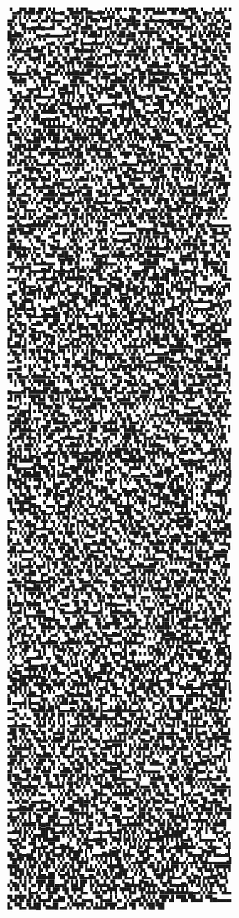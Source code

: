 ▝▃▟▜▟▊▟▛▞▟▃▄▝█▟▟▜▅▃▅▞▞▞▛▝▝▛▇▝▛▜▟▟▞▜▛▟▇▜▙▝▄▃▚▟▞▝▃▛▐▝▞▃▞▃▛▟▃▃▜▝▛▟▐▜▅▞▆▜▚▞▅▟█▃▝▃▙▃▄▃▄▃▃▞▜▝▊▟▝▞▄▜▃▜▞▝▉▃▄▟▄▃▟▝▚▃▞▜▚▟▆▝▄▃▟▝▛▃▛▜▛▝▉▃▚▞▞▜▟▜▅▟▚▝▅▜▜▃▚▟█▟▆▞▝▝▄▃▅▃▃▃▟▞▛▝▛▟▉▟▐▞▛▟▉▟▆▝▛▜▛▜▞▝▄▝▄▝▐▟▐▞▟▜▟▞▆▜▛▞▞▞▞▝▝▃▄▝▞▃▄▛▐▃▃▟▃▞▞▞▟▃▛▜▞▞▟▝▝▜▙▟▜▃▝▜▄▝▇▝▛▃▜▃▞▟▟▃▆▜▙▛▐▃▜▝▇▝▆▟▅▟▞▞▝▜▄▃▞▃▙▜▙▛▐▞▜▝▛▟▇▜▞▜▜▟▊▟▐▃▜▞▛▃▞▜▄▟▜▝▚▞▚▞▄▟▞▃▟▞▅▜▜▝▛▝▜▜▛▟▚▝▞▝▅▝▜▝▊▝▛▃▙▝▇▞▆▃▝▞▝▃▝▞▝▟▟▜▄▜▜▝▛▟▇▟▄▞▄▟▞▞▙▝▄▝▚▟▇▃▆▞▝▟▄▞▜▃▟▟▚▝▆▃▅▟▃▃▙▜▙▝▅▃▛▞▟▟▆▟▟▛▐▞▅▃▟▝▄▃▛▜▅▜▙▟▆▟▄▃▜▟▜▟▅▟▐▃▙▜▞▝▇▟▆▝▚▝▇▜▃▃▝▝▟▛▇▃▝▜▝▜▚▟▇▟▚▛▐▛▐▟▆▟▛▞▆▝▇▟▝▝▄▃▝▟▃▜▃▝▝▝▃▃▙▜▞▃▚▟▊▜▜▝▐▜▄▜▟▟▛▝▇▞▟▝▞▜▜▝▆▟▃▝▟▞▆▝▇▝▄▞▄▃▙▝▅▜▃▟▚▟▃▃▟▝▇▜▜▝▅▝▆▝▛▝▆▟▇▝▊▜▄▃▄▞▄▃▅▝▚▛▇▟▚▃▄▝▉▞▄▞▝▜▛▞▜▝▄▃▞▃▛▟▟▞▝▞▄▞▛▃▃▃▟▃▆▟▊▝▜▃▚▟█▝▆▜▞▟▄▝▐▝▞▞▅▝▐▃▛▝▛▞▚▞▟▟█▞▅▝█▜▜▜▚▝▉▃▅▝▝▛▐▜▅▝▄▃▅▜▃▞▃▝▞▝▄▟█▞▛▞▄▟▃▟▉▝▞▟▊▃▄▃▅▝▜▝▜▞▅▃▅▞▅▞▃▜▙▟▞▛▇▃▚▞▆▟▝▃▄▝▞▞▅▜▃▛▇▟▆▝▃▝▃▝▝▜▟▟▟▟▃▞▝▞▚▟▄▜▛▝█▞▚▛▐▝▅▜▃▞▞▞▞▝▉▟▊▃▅▜▙▟▃▝▚▟▆▞▞▞▟▜▞▟█▟▝▞▜▟▞▞▟▟▉▃▜▝▃▞▆▜▙▞▄▝█▞▜▟▄▝▞▟▞▞▃▝▄▃▞▞▙▝▜▝▅▟▉▜▝▟▉▟▜▟▜▜▛▞▃▜▙▞▆▜▞▞▞▞▛▝█▜▚▃▃▞▙▝▆▝▉▃▃▝▃▜▝▟█▜▟▟▛▃▆▃▙▃▅▜▄▛▐▟█▟▄▟▚▜▚▝▜▜▅▞▞▝▜▜▙▝▄▃▆▞▚▝▊▟▟▞▙▜▟▝▚▟▃▝▛▝█▜▟▞▛▟▉▝▚▞▙▟▉▃▝▜▛▝▆▜▞▛▐▟▄▝▃▜▄▝▞▛▐▟▇▞▚▝▉▞▟▜▞▞▙▃▟▃▚▃▅▞▟▟▚▝▚▝▞▞▞▃▆▃▃▛▇▜▜▞▃▞▃▟▃▜▛▃▄▝▛▝▞▟▃▃▆▝▜▛▇▞▃▝▆▝▞▞▛▝▃▞▝▝▅▜▜▝▄▛▇▃▙▃▛▟▊▝▐▜▚▜▙▞▞▟▊▟▄▝▚▞▝▃▜▟▅▞▆▟▝▞▃▃▞▃▆▟▐▞▆▝▃▝█▝▜▟▅▞▝▟▆▜▚▝▆▝▞▟▐▝▛▃▆▟▊▝█▟▚▝▄▜▃▟▅▟▜▜▃▞▞▃▆▃▝▝▃▜▄▟█▞▜▃▆▃▞▟▐▝▉▞▙▃▅▟▝▟▚▞▟▜▛▟▊▃▟▃▝▞▚▟▉▞▅▟▆▜▚▟▊▝█▟▞▃▟▝▃▞▛▟▜▟▚▞▝▟▚▜▟▟▊▟▇▜▝▃▟▞▄▜▅▞▞▃▛▜▜▟▜▃▞▃▙▜▛▟▄▟▃▜▅▃▄▛▇▝▉▝▟▛▇▝▄▜▙▃▛▞▝▟█▞▛▞▙▞▞▜▃▃▚▝▆▞▚▃▛▟▅▝▟▜▙▞▆▃▞▟▆▞▆▝▄▃▅▞▄▜▙▟▛▟▚▛▇▃▆▟▚▞▅▟▚▟▐▞▃▞▅▟▊▞▜▝▊▟▐▜▞▞▟▞▜▜▝▟▝▟▊▜▟▞▙▜▙▝▅▞▟▜▛▝▛▞▞▃▃▞▙▃▄▟▟▟▛▞▅▃▞▟▚▝▟▝▝▛▇▝▚▃▙▜▙▝▝▝▜▞▆▟█▞▙▝█▞▄▞▙▃▃▃▃▟▉▜▙▟▛▝▞▝▃▟▐▛▐▟▜▃▜▝▆▜▝▞▃▃▃▃▜▛▇▜▙▃▙▝▛▜▜▝▐▞▙▝▇▃▙▞▙▞▃▝▚▝▉▃▝▜▃▝▝▟▞▞▝▃▞▟▅▝▅▃▄▟▝▟▐▜▞▛▐▜▄▝▞▃▛▟▜▃▝▜▃▞▚▟█▟▄▃▚▃▜▝▆▟▃▞▅▜▄▝▃▛▐▟▞▞▃▞▃▜▜▞▟▟▟▃▟▞▟▞▛▛▇▞▛▝▉▝▟▝█▝█▟▞▞▅▝▅▟▚▟█▃▜▞▝▝▆▃▄▞▟▟█▃▅▜▅▜▙▟▅▞▝▝▐▃▆▜▝▜▛▝▟▝█▃▞▝▞▃▜▃▙▃▃▝▇▜▛▟▝▝▝▟█▟▃▃▚▝▞▝▚▟▇▟▊▝▝▜▃▜▛▜▜▝█▟▅▞▅▞▜▜▛▜▃▃▅▟▚▃▙▃▅▜▟▞▟▟▛▞▝▃▙▝▛▃▃▟▛▜▝▞▅▟▊▃▄▃▛▃▜▝▇▟▐▃▃▞▃▜▝▃▟▃▟▞▛▟▟▟▆▞▅▝█▃▜▟▄▝▃▜▛▟▚▟▉▟█▝▛▞▅▞▛▝▆▝▝▝▇▃▄▝▐▜▃▃▚▝▃▟▜▝▚▃▝▟▐▜▄▃▃▜▅▟▊▟▚▃▜▃▝▟▅▝▐▟▜▝▐▜▃▃▃▞▞▃▆▃▆▝▊▟▇▜▚▜▙▞▆▜▄▟▄▝▐▟▊▟▉▝▜▃▛▜▙▛▐▟▟▟▐▞▝▜▛▛▐▝▆▜▛▟▟▝▜▃▝▟▅▞▝▝▛▝▐▃▚▟▛▝▉▟▊▞▜▝▞▟▇▜▝▃▛▝▟▞▆▝▜▝▚▞▙▃▆▃▄▝▞▃▄▃▜▟▊▃▙▝▄▃▆▞▛▜▄▜▃▞▜▝▝▜▚▃▝▟▊▞▛▞▙▟▝▝▃▟▅▜▝▞▄▃▃▟▛▜▞▞▙▞▆▝▆▟▃▟▆▟▇▝▉▞▟▞▆▃▟▟▝▟▇▞▄▜▛▝▇▃▜▟▚▛▇▝▊▝▐▞▝▞▅▞▞▞▚▞▅▃▝▃▆▞▚▟▛▃▚▟▐▃▝▃▃▜▃▞▞▞▆▟▛▜▛▜▜▟▟▜▟▝▇▝▇▃▄▞▚▟▄▜▟▜▅▝▟▝▆▃▄▝▚▞▆▞▙▞▛▜▝▜▞▟▟▟▚▞▅▞▜▝▄▜▝▝▛▟▚▝▅▝▚▟▟▜▙▟▟▟▝▜▚▝█▟▝▛▇▝▞▃▚▃▛▜▜▞▛▟▞▝▃▜▝▃▞▃▜▟▉▟█▝▉▟▞▝█▜▄▜▟▜▃▃▙▟▊▟▝▝▃▞▞▛▐▃▅▜▟▞▚▜▞▝▅▝▞▝▄▟▟▃▙▜▝▜▅▞▅▟▉▟▄▝▝▃▙▟▊▜▛▞▆▃▜▝▊▜▝▛▇▞▜▝▐▞▝▟▐▛▇▟▄▟▃▞▞▟▚▝▄▟▃▃▅▜▛▜▚▝▐▜▙▜▚▞▃▟▃▞▙▝▝▝▞▜▙▜▝▝▆▝▄▞▜▟▞▝▐▜▚▜▅▝▉▜▞▃▃▟▉▛▇▃▞▛▇▟▉▃▝▜▟▝▃▃▆▝▐▞▝▃▙▝▛▝▜▝▛▜▙▟▜▃▞▃▙▛▇▜▟▜▜▟▃▞▝▛▇▞▆▝▃▜▞▟▇▟▉▟▇▝▇▃▞▟▅▟▃▜▃▜▄▞▝▃▙▞▄▃▞▝▇▃▝▜▄▝▄▝▝▝▇▞▞▟▝▞▆▞▆▃▆▟▆▝▜▝▐▝▊▝▞▜▜▟▇▝▝▝▊▝▝▃▜▟▟▞▝▃▛▝▇▟▞▟▄▝█▃▞▟█▝▊▃▙▟▛▞▄▟▚▜▄▃▃▟▜▟▅▟▛▟█▃▆▞▆▞▙▝▊▝▉▟▜▃▛▃▙▞▅▟▜▝▛▞▅▜▃▟█▃▆▝▉▟▃▃▚▟▐▜▝▝█▜▟▝▉▟▐▝▟▟▅▟▛▟▅▞▆▝▄▟▟▝▅▜▛▞▃▟▐▜▙▃▚▟▞▝▚▞▄▛▐▃▅▃▞▝▐▝▜▜▅▞▆▞▝▟▃▞▄▟▊▜▅▝▛▞▜▜▛▞▝▞▝▞▟▃▜▝▝▟▃▃▞▝█▞▟▞▛▃▞▟█▜▝▝▚▞▟▜▅▃▝▞▛▞▙▝▐▝▝▞▆▝▄▝▃▝▞▃▙▃▅▜▜▃▅▟▆▜▅▞▆▜▟▃▚▟▉▟▛▞▛▝▅▜▙▟▞▃▆▞▛▟▃▞▃▟▟▝▊▜▃▞▞▞▚▝▞▟▃▜▜▟▉▟▅▟▄▝▊▝▐▟▜▟▟▃▚▜▛▃▆▟▜▞▚▃▞▟▉▝█▟▟▞▜▟█▃▛▃▝▜▚▃▝▞▃▝▟▟█▞▟▞▞▛▐▞▃▟▛▟▃▜▝▟▛▝▃▟▄▃▆▝▉▃▝▃▞▜▝▟▉▜▞▜▃▞▆▃▙▜▟▃▃▝▞▝▉▝▞▟▊▟▝▃▚▟▞▞▝▃▞▜▞▃▆▟▞▞▙▝▚▜▝▃▞▟▚▝▛▟▐▟▅▃▝▝▛▃▞▝▆▞▝▜▞▞▝▟▚▜▝▜▝▞▃▟▄▞▙▞▟▟▃▟▄▟▊▞▟▟█▜▙▛▇▝▅▟▟▜▟▃▞▟▅▜▞▜▃▟▇▜▞▟▟▜▜▟▟▛▇▝▚▟▐▝▉▝▜▟▇▟▜▟▚▜▞▜▅▟█▟▇▝▟▝▝▞▜▝▅▃▄▃▄▞▃▟▚▜▟▛▇▃▃▃▟▜▅▞▅▝▜▃▅▟▛▟▐▞▅▝▚▞▄▝▚▟▟▝▟▝▛▞▄▞▆▝█▜▜▟▅▝▝▞▝▟▄▝▛▟▇▟▇▝▉▟▐▟▆▞▜▃▜▜▛▝▐▜▝▝▆▞▃▃▅▃▚▟▊▜▛▃▅▝▇▝▝▝▟▟▟▜▟▛▇▜▟▝▝▜▚▝▐▃▅▝▟▜▛▟▆▝▝▝▇▛▐▝▞▝▇▝▇▃▄▃▞▟▜▝▐▞▞▝▚▟▛▞▝▟▚▝▜▝▊▝▛▝▆▞▛▃▆▜▚▟▝▞▜▟▇▝▄▝▅▃▅▞▙▞▞▜▛▝█▟█▞▟▝▝▟█▃▄▟▚▃▜▞▜▟▅▝▝▛▐▛▇▝▛▞▅▞▙▝▝▟▇▃▛▝▛▞▅▟▝▜▜▟▇▝█▝▇▟▝▝▊▝▝▜▜▜▝▜▛▜▅▃▝▃▃▜▃▟▛▞▙▝▟▃▛▞▝▜▟▃▙▞▝▛▐▃▟▝▛▛▇▟▊▝▐▞▆▝▆▟▞▝▊▜▛▜▟▞▆▃▞▟▅▜▝▞▄▜▃▞▞▜▚▝▆▟█▝▆▞▝▞▅▟▆▞▄▟▟▞▅▝▝▛▇▝▊▟▃▞▄▞▃▝▛▟▞▃▝▞▜▝▚▃▙▝▅▝▇▜▃▟▚▜▚▃▛▞▝▞▚▝▅▟▇▜▅▝▃▞▞▟▟▞▙▃▝▞▜▜▃▟▃▞▞▝▊▛▐▝▞▜▙▜▚▞▄▝█▞▙▜▅▞▜▃▛▟▚▝▇▜▛▝▃▝▊▃▚▟█▞▝▝▞▟▛▃▅▞▜▝▚▜▛▝▞▟▄▞▝▜▄▝▚▝▞▜▛▟▇▝▛▃▞▃▅▞▆▃▜▟█▞▜▜▜▟▛▃▙▝▉▝▞▟▚▞▛▟▄▝█▝▄▃▆▟█▝▇▞▝▝▇▃▞▝▆▟▇▞▟▜▚▟▆▟▝▛▇▞▚▟▄▟▊▃▙▃▛▃▞▞▆▝▛▟█▝▄▜▚▃▙▞▜▝▅▞▝▞▝▝▉▝█▟▄▜▃▝▛▟▐▟▃▞▚▃▅▞▞▝▝▃▃▞▝▞▆▞▃▟▜▟▆▝▟▛▇▃▜▝▇▟▄▟▚▝▐▟▟▃▃▝▊▟▅▃▟▝▉▟▅▜▛▜▝▟▐▃▟▞▄▟▐▝▊▝▉▞▃▝▛▟▐▟▚▟▐▞▃▜▄▟▇▃▆▛▐▞▝▝▝▝▟▛▇▝▊▝▝▟▆▜▞▞▚▟▇▝▄▞▝▃▜▟▊▞▛▝▉▞▄▜▙▞▚▃▅▜▝▟▜▜▞▃▚▜▜▞▆▝▜▜▜▝▇▞▟▃▆▃▜▟▄▃▙▟▜▞▆▝▅▝▆▃▞▟▅▃▝▟▄▞▅▜▞▟▐▞▄▞▜▞▄▟▊▟▊▞▙▝▇▝▞▟▅▝▉▜▅▟▉▞▟▜▝▃▆▜▃▟▛▜▄▝▞▝▉▞▛▝▉▜▚▞▙▟▄▟▚▜▛▞▚▜▄▞▛▟▚▟▄▞▚▝▐▝▛▟▜▝▄▞▜▟▝▟▝▝▊▝▊▞▆▞▅▜▅▟▝▃▃▝▞▟▅▞▆▝▐▟▐▟▄▝▚▜▄▝▊▟▅▞▆▟▅▝▛▝▛▃▄▝▇▝▇▝▄▜▚▟▄▃▃▜▝▃▜▝▝▞▅▜▃▞▟▜▚▝▃▝▆▝▆▝▞▜▃▟▐▝▝▟▅▝▜▝▆▃▃▟▛▟▃▃▟▝▐▟▅▃▆▃▝▞▜▛▐▝▄▟▜▜▟▞▃▞▟▝▊▝▐▟▞▞▅▝▛▜▜▜▅▟▃▝▅▝▚▜▃▝▜▞▞▝█▞▜▞▜▃▝▛▐▞▜▟▐▝▄▟▉▜▃▟▞▟▇▜▝▞▛▃▅▜▃▝▇▟▄▜▅▞▄▟▉▜▃▝▊▟▛▜▛▃▟▟▚▃▛▞▟▟▉▞▞▜▟▃▆▃▜▟▜▜▄▛▐▞▛▟▃▞▃▜▝▃▞▝▅▝▛▝▄▞▆▝▅▃▅▟▝▞▅▟▄▝▝▞▜▟▆▞▚▟▞▝▆▝▝▛▐▜▃▜▝▃▙▞▅▜▃▟▅▞▃▟▇▟▞▟▅▞▜▝▇▃▄▜▟▟▃▞▝▝▃▛▇▜▜▜▟▟▟▞▄▜▜▃▟▞▛▝▟▛▐▃▜▝▐▜▟▞▅▝▞▃▝▟▛▜▚▝▝▟▝▃▝▝▐▜▟▞▞▛▐▜▄▜▄▃▆▃▝▟▅▜▞▞▝▞▃▃▟▞▃▝▆▞▝▞▛▝▄▜▛▞▙▝▛▜▟▝▛▝▝▝▚▜▜▝▄▛▇▝▇▝█▟▚▝▛▜▟▝▄▃▞▜▃▃▄▞▃▞▜▟▐▟▐▝▟▝▚▟▆▝▉▃▛▜▟▟▟▜▞▃▆▜▝▞▆▃▅▃▛▜▝▟▜▟▞▟▅▝▜▜▚▜▚▜▙▃▝▃▆▝█▞▃▟▊▟▚▃▛▜▞▜▞▞▅▜▞▜▄▃▛▝▞▜▙▞▄▟▃▟▚▜▅▟█▜▛▛▇▞▄▞▄▞▚▃▜▝▉▛▇▃▙▞▝▜▝▟▊▞▄▟▐▃▄▟▝▞▝▃▟▝▞▃▟▟▟▃▅▜▟▜▚▝▜▛▇▞▜▜▝▟▜▜▜▝▞▃▟▝█▃▚▝▊▟▉▟▛▜▄▝█▝▅▟▇▃▟▛▇▜▙▟▐▞▜▝▞▟▇▃▛▝▝▃▄▜▅▟▅▟▊▝▟▞▚▟▃▝▇▜▃▝▊▜▄▜▞▃▃▃▚▟▆▟▄▝▇▟▊▝▊▃▃▟▐▃▄▜▚▝▞▟▊▟▆▝▆▞▝▜▃▝▝▞▅▝▟▞▛▝▚▃▚▝▊▝▊▟▉▝▝▞▜▟▐▜▝▃▅▝▝▝▅▟▉▟▊▜▃▃▆▞▟▟▉▟▐▃▟▟█▟▟▃▟▞▄▝▃▟▚▜▄▟▜▃▆▞▜▟▆▟▄▞▃▞▚▞▃▝▊▟▚▛▐▜▝▝▟▜▅▜▙▟▇▃▟▜▄▝▛▃▙▞▝▃▙▜▄▟▊▝▐▟▟▝▝▞▙▞▃▃▟▃▅▃▝▟▟▝▟▝▟▝▃▟▟▞▚▟▊▝▞▟▅▟▜▝▟▝▅▟▝▞▅▟▐▝▊▟▟▃▛▃▜▜▟▟█▝▊▞▆▞▅▝▚▟▟▝▅▛▐▟▚▝▚▝▞▝▄▟▞▟▛▟▇▝▚▟▃▟▃▝▜▟▐▃▅▝▄▞▙▟▅▜▝▞▅▝▆▟▞▟▇▛▐▟▟▞▄▜▅▞▄▟▟▟▟▝▚▝▅▃▛▟▜▝▜▞▆▞▛▞▙▞▆▜▛▜▙▞▆▟▟▟▚▝▆▝▟▝▅▛▐▃▅▞▃▞▚▟▆▜▜▝▐▞▟▟▊▞▛▟▆▟▚▟▆▝▞▜▃▛▐▝▜▃▟▟▜▃▞▞▅▟▆▞▃▜▄▟▝▟▄▝▆▞▆▝▟▟▚▟▝▟▐▃▛▝▞▝▃▛▐▃▟▝▊▃▞▃▄▛▐▟▛▟▚▝▞▟▛▝▇▝▃▝▅▜▄▜▄▜▞▜▅▟▄▜▃▝▅▟▝▟▆▃▝▟▊▝▉▞▄▟▇▜▟▝▐▝▟▝▝▟▆▝▛▟▟▝▝▟▇▞▆▛▐▝▚▝▅▟▇▜▃▞▞▞▙▃▃▃▝▞▚▞▞▞▆▜▄▞▃▝▟▟▉▜▙▃▛▟▇▝▊▝▊▜▚▛▐▟▜▞▆▜▚▝█▟▃▃▃▜▝▝▟▟▆▝█▟▝▟█▞▃▃▙▃▆▝▄▝▇▜▄▟▄▞▃▜▙▟▟▝▉▜▞▞▚▝▜▟█▞▆▜▃▝▉▃▃▜▙▝▆▝▄▜▝▜▞▞▞▞▆▃▆▃▜▞▛▞▛▟▚▃▝▃▝▞▟▜▃▝▃▝█▟▃▝▟▟▟▟▛▞▟▜▝▟▄▜▃▝▐▃▞▃▅▝▚▟▜▛▐▃▚▞▅▞▃▃▅▃▝▞▟▝▚▟█▟▞▛▐▃▛▃▝▝▚▝▜▞▅▜▅▞▆▃▛▝▞▟▅▝▉▃▆▃▜▃▃▟▆▟▛▃▙▟▜▃▚▟█▃▜▜▝▜▃▞▝▟▉▝▅▛▐▟▚▞▅▞▃▃▚▜▚▝▅▜▙▟▐▜▅▟▟▃▞▛▐▝▆▞▚▟▊▃▃▜▜▜▜▟▝▝▉▃▅▞▃▃▞▟▉▜▄▝▞▝▉▟▟▞▛▝▛▝▛▞▛▝█▞▛▞▟▟▅▜▄▟▜▟▃▃▙▜▃▞▆▝▟▝▅▝▉▃▙▟▟▞▜▞▜▟▐▞▙▞▜▝▜▜▜▞▟▟▉▃▟▟▐▞▞▝▇▛▇▃▟▞▟▝▅▞▛▃▄▃▟▃▆▜▞▟▝▞▆▃▙▜▟▜▟▟▛▝▚▛▐▝█▃▞▃▄▃▞▟▝▟▜▜▙▟▇▝▝▞▚▞▟▃▄▟▄▝▆▟▐▟▐▞▞▃▙▟▇▜▜▜▜▃▙▝▐▃▃▃▚▞▚▝▆▜▄▝▜▃▙▞▜▃▆▟▃▝▞▜▅▝▜▞▝▃▚▝▐▟▐▞▟▃▝▟▞▃▟▟▇▟▞▃▝▟▄▃▝▟▆▞▙▃▄▛▐▞▆▜▄▟▚▛▇▛▐▝▃▃▆▟▇▛▐▟▃▝▇▜▃▝▜▝▚▞▜▝▆▃▃▛▇▜▄▃▟▝▇▜▚▜▜▞▄▛▇▝▞▃▜▜▟▟▝▝▞▟▐▝█▝▞▃▙▟▛▃▚▞▚▜▟▃▞▃▙▜▟▃▃▃▃▟▜▜▙▞▞▛▐▞▛▝▞▟▚▜▄▛▐▟▞▞▃▜▛▜▙▞▞▞▙▝▜▟▐▟▟▜▝▟▝▝▅▜▟▞▛▜▜▝▜▟▚▜▞▟▆▟▉▝▆▜▟▞▆▃▆▞▚▜▞▟▉▜▃▞▝▟▃▝▇▛▐▟▃▞▚▞▅▞▄▟▅▜▟▞▆▞▟▝▄▜▛▟▉▃▄▛▐▟▐▛▐▞▙▟▄▜▃▝▅▟▄▛▇▟▄▝▆▜▄▃▅▞▛▟▐▞▆▜▄▞▝▝▚▝▐▃▞▃▜▟▛▝█▝▛▜▃▝▟▞▅▜▜▝▛▜▟▝▛▟▟▞▅▟▇▟▟▟▄▃▞▞▟▃▝▟▃▜▟▜▛▟▚▜▃▟▚▟▇▝▊▞▚▃▄▝▜▃▟▝▄▝▞▃▅▜▞▞▄▜▛▟▝▜▙▜▙▟▝▜▅▃▃▃▙▝▜▃▜▟█▝▅▟▊▃▞▞▜▜▚▞▟▟▟▜▛▃▟▝▉▝▚▜▉▜▉
